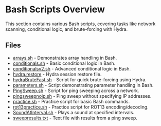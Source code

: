 # Bash Scripts Overview

This section contains various Bash scripts, covering tasks like network scanning, conditional logic, and brute-forcing with Hydra.

## Files

- [arrays.sh](arrays.sh) - Demonstrates array handling in Bash.
- [conditionals.sh](conditionals.sh) - Basic conditional logic in Bash.
- [conditionalsv2.sh](conditionalsv2.sh) - Advanced conditional logic in Bash.
- [hydra.restore](hydra.restore) - Hydra session restore file.
- [hydraBruteFast.sh](hydraBruteFast.sh) - Script for quick brute-forcing using Hydra.
- [parameters.sh](parameters.sh) - Script demonstrating parameter handling in Bash.
- [PingSweep.sh](PingSweep.sh) - Script for ping sweeping across a network.
- [pingsweepnoip.sh](pingsweepnoip.sh) - Ping sweep without specifying IP addresses.
- [practice.sh](practice.sh) - Practice script for basic Bash commands.
- [rot13practice.sh](rot13practice.sh) - Practice script for ROT13 encoding/decoding.
- [SoundAtInterval.sh](SoundAtInterval.sh) - Plays a sound at specified intervals.
- [sweepresults.txt](sweepresults.txt) - Text file with results from a ping sweep.
